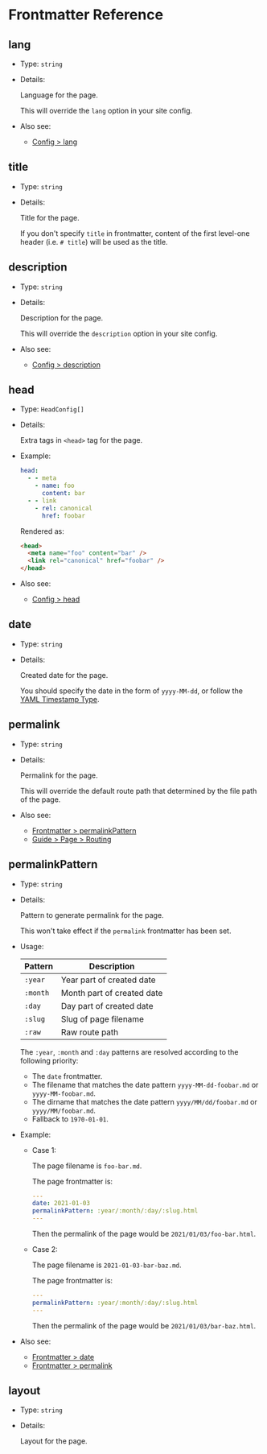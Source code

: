 # Frontmatter Reference

## lang

- Type: `string`

- Details:

  Language for the page.

  This will override the `lang` option in your site config.

- Also see:
  - [Config > lang](./config.md#lang)

## title

- Type: `string`

- Details:

  Title for the page.

  If you don't specify `title` in frontmatter, content of the first level-one header (i.e. `# title`) will be used as the title.

## description

- Type: `string`

- Details:

  Description for the page.

  This will override the `description` option in your site config.

- Also see:
  - [Config > description](./config.md#description)

## head

- Type: `HeadConfig[]`

- Details:

  Extra tags in `<head>` tag for the page.

- Example:

  ```yaml
  head:
    - - meta
      - name: foo
        content: bar
    - - link
      - rel: canonical
        href: foobar
  ```

  Rendered as:

  ```html
  <head>
    <meta name="foo" content="bar" />
    <link rel="canonical" href="foobar" />
  </head>
  ```

- Also see:
  - [Config > head](./config.md#head)

## date

- Type: `string`

- Details:

  Created date for the page.

  You should specify the date in the form of `yyyy-MM-dd`, or follow the [YAML Timestamp Type](https://yaml.org/type/timestamp.html). 

## permalink

- Type: `string`

- Details:

  Permalink for the page.

  This will override the default route path that determined by the file path of the page.

- Also see:
  - [Frontmatter > permalinkPattern](#permalinkpattern)
  - [Guide > Page > Routing](../guide/page.md#routing)

## permalinkPattern

- Type: `string`

- Details:

  Pattern to generate permalink for the page.

  This won't take effect if the `permalink` frontmatter has been set.

- Usage:

  |  Pattern  |         Description         |
  |-----------|-----------------------------|
  | `:year`   | Year part of created date   |
  | `:month`  | Month part of created date  |
  | `:day`    | Day part of created date    |
  | `:slug`   | Slug of page filename       |
  | `:raw`    | Raw route path              |

  The `:year`, `:month` and `:day` patterns are resolved according to the following priority:

  - The `date` frontmatter.
  - The filename that matches the date pattern `yyyy-MM-dd-foobar.md` or `yyyy-MM-foobar.md`.
  - The dirname that matches the date pattern `yyyy/MM/dd/foobar.md` or `yyyy/MM/foobar.md`.
  - Fallback to `1970-01-01`.

- Example:

  - Case 1:

    The page filename is `foo-bar.md`.

    The page frontmatter is:

    ```yaml
    ---
    date: 2021-01-03
    permalinkPattern: :year/:month/:day/:slug.html
    ---
    ```

    Then the permalink of the page would be `2021/01/03/foo-bar.html`.

  - Case 2:

    The page filename is `2021-01-03-bar-baz.md`.

    The page frontmatter is:

    ```yaml
    ---
    permalinkPattern: :year/:month/:day/:slug.html
    ---
    ```

    Then the permalink of the page would be `2021/01/03/bar-baz.html`.

- Also see:
  - [Frontmatter > date](#date)
  - [Frontmatter > permalink](#permalink)

## layout

- Type: `string`

- Details:

  Layout for the page.
